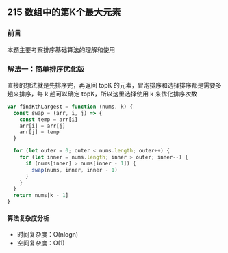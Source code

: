 ## 215 数组中的第K个最大元素

### 前言
本题主要考察排序基础算法的理解和使用


### 解法一：简单排序优化版
直接的想法就是先排序完，再返回 topK 的元素，冒泡排序和选择排序都是需要多趟来排序，每 k 趟可以确定 topK，所以这里选择使用 k 来优化排序次数

```js
var findKthLargest = function (nums, k) {
  const swap = (arr, i, j) => {
    const temp = arr[i]
    arr[i] = arr[j]
    arr[j] = temp
  }

  for (let outer = 0; outer < nums.length; outer++) {
    for (let inner = nums.length; inner > outer; inner--) {
      if (nums[inner] > nums[inner - 1]) {
        swap(nums, inner, inner - 1)
      }
    }
  }
  return nums[k - 1]
}
```

#### 算法复杂度分析
- 时间复杂度：O(nlogn)
- 空间复杂度：O(1) 
&nbsp;
    